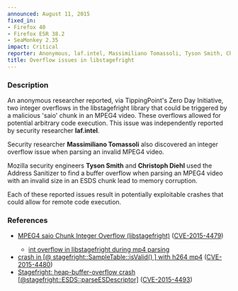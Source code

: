 ```yaml
---
announced: August 11, 2015
fixed_in:
- Firefox 40
- Firefox ESR 38.2
- SeaMonkey 2.35
impact: Critical
reporter: Anonymous, laf.intel, Massimiliano Tomassoli, Tyson Smith, Christoph Diehl
title: Overflow issues in libstagefright
---
```


<h3>Description</h3>

<p>An anonymous researcher reported, via TippingPoint's Zero Day Initiative, two integer
overflows in the libstagefright library that could be triggered by a malicious 'saio'
chunk in an MPEG4 video. These overflows allowed for potential arbitrary code execution.
This issue was independently reported by security researcher <strong>laf.intel</strong>.</p>

<p>Security researcher <strong>Massimiliano Tomassoli</strong> also discovered an
integer overflow issue when parsing an invalid MPEG4 video.</p>

<p>Mozilla security engineers <strong>Tyson Smith</strong> and <strong>Christoph
Diehl</strong> used the Address Sanitizer to find a buffer overflow when parsing an MPEG4
video with an invalid size in an ESDS chunk lead to memory corruption.</p>

<p>Each of these reported issues result in potentially exploitable crashes that
could allow for remote code execution.</p>

<h3>References</h3>

<ul>
  <li><a href="https://bugzilla.mozilla.org/show_bug.cgi?id=1185115">
        MPEG4 saio Chunk Integer Overflow (libstagefright)</a>
(<a href="http://cve.mitre.org/cgi-bin/cvename.cgi?name=CVE-2015-4479"
class="ex-ref">CVE-2015-4479</a>)</li>
<ul>
  <li><a href="https://bugzilla.mozilla.org/show_bug.cgi?id=1170344">
        int overflow in libstagefright during mp4 parsing</a></li>
</ul>
  <li><a href="https://bugzilla.mozilla.org/show_bug.cgi?id=1144107">
       crash in [@ stagefright::SampleTable::isValid() ] with h264 mp4</a>
(<a href="http://cve.mitre.org/cgi-bin/cvename.cgi?name=CVE-2015-4480"
class="ex-ref">CVE-2015-4480</a>)</li>
  <li><a href="https://bugzilla.mozilla.org/show_bug.cgi?id=1186718">
       Stagefright: heap-buffer-overflow crash
[@stagefright::ESDS::parseESDescriptor]</a>
(<a href="http://cve.mitre.org/cgi-bin/cvename.cgi?name=CVE-2015-4493"
class="ex-ref">CVE-2015-4493</a>)</li>
</ul>

